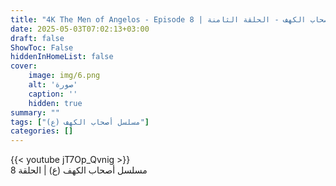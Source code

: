 ```yaml
---
title: "4K The Men of Angelos - Episode 8 | مسلسل أصحاب الكهف - الحلقة الثامنة"
date: 2025-05-03T07:02:13+03:00
draft: false
ShowToc: False
hiddenInHomeList: false
cover:
    image: img/6.png
    alt: 'صورة'
    caption: ''
    hidden: true
summary: ""
tags: ["مسلسل أصحاب الكهف (ع)"]
categories: []
---
```


{{< youtube jT7Op_Qvnig >}} 
<br>
مسلسل أصحاب الكهف (ع) | الحلقة 8
